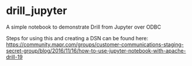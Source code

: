 # drill_jupyter
A simple notebook to demonstrate Drill from Jupyter over ODBC

Steps for using this and creating a DSN can be found here:
https://community.mapr.com/groups/customer-communications-staging-secret-group/blog/2016/11/16/how-to-use-jupyter-notebook-with-apache-drill-19


